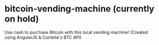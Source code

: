 # bitcoin-vending-machine (currently on hold)
Use cash to purchase Bitcoin with this local vending machine! (Created using AngularJS &amp; Coinkite's BTC API)




